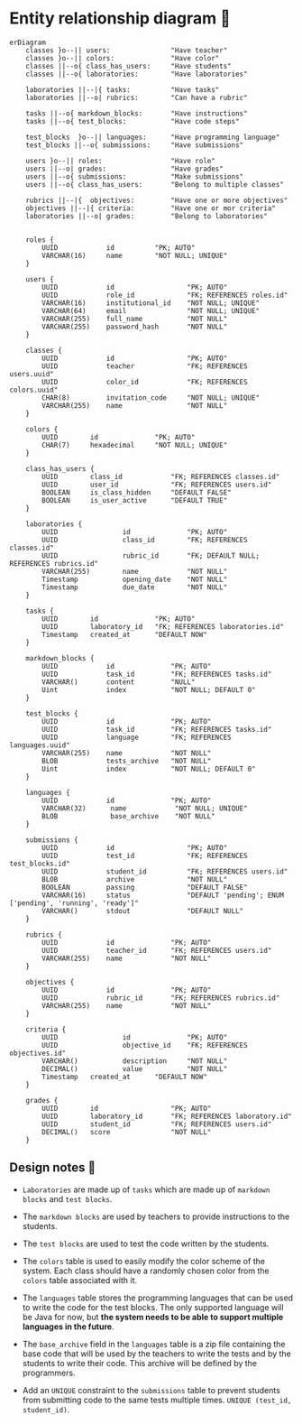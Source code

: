 # Entity relationship diagram 🎨

```mermaid
erDiagram
    classes }o--|| users:               "Have teacher"
    classes }o--|| colors:              "Have color"
    classes ||--o{ class_has_users:     "Have students"
    classes ||--o{ laboratories:        "Have laboratories"

    laboratories ||--|{	tasks:          "Have tasks"
    laboratories ||--o|	rubrics:        "Can have a rubric"

    tasks ||--o{ markdown_blocks:       "Have instructions"
    tasks ||--o{ test_blocks:           "Have code steps"

    test_blocks  }o--|| languages:      "Have programming language"
    test_blocks ||--o{ submissions:     "Have submissions"

    users }o--|| roles:                 "Have role"
    users ||--o| grades:                "Have grades"
    users ||--o{ submissions:           "Make submissions"
    users ||--o{ class_has_users:       "Belong to multiple classes"

    rubrics ||--|{	objectives:         "Have one or more objectives"
    objectives ||--|{ criteria:         "Have one or mor criteria"
    laboratories ||--o| grades:         "Belong to laboratories"


	roles {
        UUID            id          "PK; AUTO"
        VARCHAR(16)     name        "NOT NULL; UNIQUE"
    }

    users {
        UUID            id                  "PK; AUTO"
        UUID            role_id             "FK; REFERENCES roles.id"
        VARCHAR(16)     institutional_id    "NOT NULL; UNIQUE"
        VARCHAR(64)     email               "NOT NULL; UNIQUE"
        VARCHAR(255)    full_name           "NOT NULL"
        VARCHAR(255)    password_hash       "NOT NULL"
    }

    classes {
        UUID            id                  "PK; AUTO"
        UUID            teacher             "FK; REFERENCES users.uuid"
        UUID            color_id            "FK; REFERENCES colors.uuid"
        CHAR(8)         invitation_code     "NOT NULL; UNIQUE"
        VARCHAR(255)    name                "NOT NULL"
    }

    colors {
        UUID        id              "PK; AUTO"
        CHAR(7)     hexadecimal     "NOT NULL; UNIQUE"
    }

    class_has_users {
        UUID        class_id            "FK; REFERENCES classes.id"
        UUID        user_id             "FK; REFERENCES users.id"
        BOOLEAN     is_class_hidden     "DEFAULT FALSE"
        BOOLEAN     is_user_active      "DEFAULT TRUE"
    }

    laboratories {
        UUID                id              "PK; AUTO"
        UUID                class_id        "FK; REFERENCES classes.id"
        UUID                rubric_id       "FK; DEFAULT NULL; REFERENCES rubrics.id"
        VARCHAR(255)        name            "NOT NULL"
        Timestamp           opening_date    "NOT NULL"
        Timestamp           due_date        "NOT NULL"
    }

    tasks {
        UUID        id              "PK; AUTO"
        UUID        laboratory_id   "FK; REFERENCES laboratories.id"
        Timestamp   created_at      "DEFAULT NOW"
    }

    markdown_blocks {
        UUID            id              "PK; AUTO"
        UUID            task_id         "FK; REFERENCES tasks.id"
        VARCHAR()       content         "NULL"
        Uint            index           "NOT NULL; DEFAULT 0"
    }

    test_blocks {
        UUID            id              "PK; AUTO"
        UUID            task_id         "FK; REFERENCES tasks.id"
        UUID            language        "FK; REFERENCES languages.uuid"
        VARCHAR(255)    name            "NOT NULL"
        BLOB            tests_archive   "NOT NULL"
        Uint            index           "NOT NULL; DEFAULT 0"
    }

    languages {
        UUID            id              "PK; AUTO"
        VARCHAR(32)      name            "NOT NULL; UNIQUE"
        BLOB             base_archive    "NOT NULL"
    }

    submissions {
        UUID            id                  "PK; AUTO"
        UUID            test_id             "FK; REFERENCES test_blocks.id"
        UUID            student_id          "FK; REFERENCES users.id"
        BLOB            archive             "NOT NULL"
        BOOLEAN         passing             "DEFAULT FALSE"
        VARCHAR(16)     status              "DEFAULT 'pending'; ENUM ['pending', 'running', 'ready']"
        VARCHAR()       stdout              "DEFAULT NULL"
    }

    rubrics {
        UUID            id              "PK; AUTO"
        UUID            teacher_id      "FK; REFERENCES users.id"
        VARCHAR(255)    name            "NOT NULL"
    }

    objectives {
        UUID            id              "PK; AUTO"
        UUID            rubric_id       "FK; REFERENCES rubrics.id"
        VARCHAR(255)    name            "NOT NULL"
    }

    criteria {
        UUID                id              "PK; AUTO"
        UUID                objective_id    "FK; REFERENCES objectives.id"
        VARCHAR()           description     "NOT NULL"
        DECIMAL()           value           "NOT NULL"
        Timestamp   created_at      "DEFAULT NOW"
    }

    grades {
        UUID        id                  "PK; AUTO"
        UUID        laboratory_id       "FK; REFERENCES laboratory.id"
        UUID        student_id          "FK; REFERENCES users.id"
        DECIMAL()   score               "NOT NULL"
    }
```

## Design notes 🤔

- `Laboratories` are made up of `tasks` which are made up of `markdown blocks` and `test blocks`.

- The `markdown blocks` are used by teachers to provide instructions to the students.

- The `test blocks` are used to test the code written by the students.

- The `colors` table is used to easily modify the color scheme of the system. Each class should have a randomly chosen color from the `colors` table associated with it.

- The `languages` table stores the programming languages that can be used to write the code for the test blocks. The only supported language will be Java for now, but **the system needs to be able to support multiple languages in the future**.

- The `base_archive` field in the `languages` table is a zip file containing the base code that will be used by the teachers to write the tests and by the students to write their code. This archive will be defined by the programmers.

- Add an `UNIQUE` constraint to the `submissions` table to prevent students from submitting code to the same tests multiple times. `UNIQUE (test_id, student_id)`.
